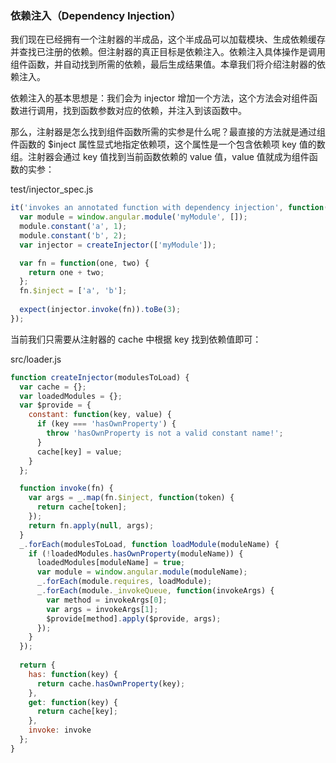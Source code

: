 ### 依赖注入（Dependency Injection）

我们现在已经拥有一个注射器的半成品，这个半成品可以加载模块、生成依赖缓存并查找已注册的依赖。但注射器的真正目标是依赖注入。依赖注入具体操作是调用组件函数，并自动找到所需的依赖，最后生成结果值。本章我们将介绍注射器的依赖注入。

依赖注入的基本思想是：我们会为 injector 增加一个方法，这个方法会对组件函数进行调用，找到函数参数对应的依赖，并注入到该函数中。

那么，注射器是怎么找到组件函数所需的实参是什么呢？最直接的方法就是通过组件函数的 $inject 属性显式地指定依赖项，这个属性是一个包含依赖项 key 值的数组。注射器会通过 key 值找到当前函数依赖的 value 值，value 值就成为组件函数的实参：

test/injector\_spec.js

```js
it('invokes an annotated function with dependency injection', function() {
  var module = window.angular.module('myModule', []);
  module.constant('a', 1);
  module.constant('b', 2);
  var injector = createInjector(['myModule']);

  var fn = function(one, two) {
    return one + two;
  };
  fn.$inject = ['a', 'b'];
  
  expect(injector.invoke(fn)).toBe(3);
});
```

当前我们只需要从注射器的 cache 中根据 key 找到依赖值即可：

src/loader.js

```js
function createInjector(modulesToLoad) {
  var cache = {};
  var loadedModules = {};
  var $provide = {
    constant: function(key, value) {
      if (key === 'hasOwnProperty') {
        throw 'hasOwnProperty is not a valid constant name!';
      }
      cache[key] = value;
    }
  };

  function invoke(fn) {
    var args = _.map(fn.$inject, function(token) {
      return cache[token];
    });
    return fn.apply(null, args);
  }
  _.forEach(modulesToLoad, function loadModule(moduleName) {
    if (!loadedModules.hasOwnProperty(moduleName)) {
      loadedModules[moduleName] = true;
      var module = window.angular.module(moduleName);
      _.forEach(module.requires, loadModule);
      _.forEach(module._invokeQueue, function(invokeArgs) {
        var method = invokeArgs[0];
        var args = invokeArgs[1];
        $provide[method].apply($provide, args);
      });
    }
  });
  
  return {
    has: function(key) {
      return cache.hasOwnProperty(key);
    },
    get: function(key) {
      return cache[key];
    },
    invoke: invoke
  };
}
```



